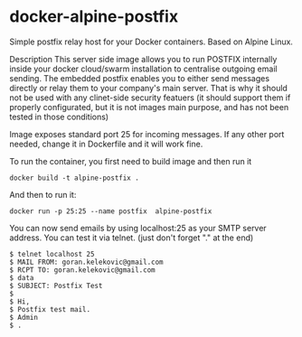 # docker-alpine-postfix

Simple postfix relay host for your Docker containers. Based on Alpine Linux.

Description
This server side image allows you to run POSTFIX internally inside your docker cloud/swarm installation to centralise outgoing email sending. 
The embedded postfix enables you to either send messages directly or relay them to your company's main server. 
That is why it should not be used with any clinet-side security featuers (it should support them if properly configurated, but it is not images main purpose, and has not been tested in those conditions) 

Image exposes standard port 25 for incoming messages. If any other port needed, change it in Dockerfile and it will work fine.

To run the container, you first need to build image and then run it
```
docker build -t alpine-postfix .
```

And then to run it:
```
docker run -p 25:25 --name postfix  alpine-postfix
```

You can now send emails by using localhost:25 as your SMTP server address.
You can test it via telnet. (just don't forget "." at the end)

```
$ telnet localhost 25 
$ MAIL FROM: goran.kelekovic@gmail.com
$ RCPT TO: goran.kelekovic@gmail.com
$ data
$ SUBJECT: Postfix Test
$
$ Hi,
$ Postfix test mail.
$ Admin
$ .
```

